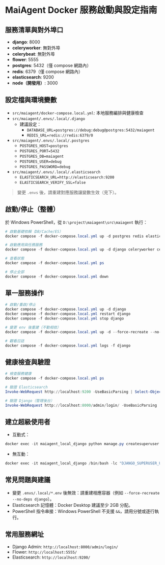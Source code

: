 # MaiAgent Docker 服務啟動與設定指南

## 服務清單與對外埠口
- **django**: 8000
- **celeryworker**: 無對外埠
- **celerybeat**: 無對外埠
- **flower**: 5555
- **postgres**: 5432（僅 compose 網路內）
- **redis**: 6379（僅 compose 網路內）
- **elasticsearch**: 9200
- **node（開發用）**: 3000

## 設定檔與環境變數
- `src/maiagent/docker-compose.local.yml`: 本地服務編排與健康檢查
- `src/maiagent/.envs/.local/.django`
  - 建議設定：
    - `DATABASE_URL=postgres://debug:debug@postgres:5432/maiagent`
    - `REDIS_URL=redis://redis:6379/0`
- `src/maiagent/.envs/.local/.postgres`
  - `POSTGRES_HOST=postgres`
  - `POSTGRES_PORT=5432`
  - `POSTGRES_DB=maiagent`
  - `POSTGRES_USER=debug`
  - `POSTGRES_PASSWORD=debug`
- `src/maiagent/.envs/.local/.elasticsearch`
  - `ELASTICSEARCH_URL=http://elasticsearch:9200`
  - `ELASTICSEARCH_VERIFY_SSL=false`

> 變更 `.envs` 後，請重建對應服務讓變數生效（見下）。

## 啟動/停止（整體）
於 Windows PowerShell，從 `D:\project\maiagent\src\maiagent` 執行：

```powershell
# 啟動基礎依賴（DB/Cache/ES）
docker compose -f docker-compose.local.yml up -d postgres redis elasticsearch

# 啟動應用與任務服務
docker compose -f docker-compose.local.yml up -d django celeryworker celerybeat flower

# 查看狀態
docker compose -f docker-compose.local.yml ps

# 停止全部
docker compose -f docker-compose.local.yml down
```

## 單一服務操作
```powershell
# 啟動/重啟/停止
docker compose -f docker-compose.local.yml up -d django
docker compose -f docker-compose.local.yml restart django
docker compose -f docker-compose.local.yml stop django

# 變更 env 後重建（不動相依）
docker compose -f docker-compose.local.yml up -d --force-recreate --no-deps django

# 觀看日誌
docker compose -f docker-compose.local.yml logs -f django
```

## 健康檢查與驗證
```powershell
# 檢查服務健康
docker compose -f docker-compose.local.yml ps

# 驗證 Elasticsearch
Invoke-WebRequest http://localhost:9200 -UseBasicParsing | Select-Object -Expand Content

# 驗證 Django（管理後台）
Invoke-WebRequest http://localhost:8000/admin/login/ -UseBasicParsing | Select-Object -Expand StatusCode
```

## 建立超級使用者
- 互動式：
```powershell
docker exec -it maiagent_local_django python manage.py createsuperuser
```
- 無互動：
```powershell
docker exec -it maiagent_local_django /bin/bash -lc "DJANGO_SUPERUSER_USERNAME=admin DJANGO_SUPERUSER_EMAIL=admin@example.com DJANGO_SUPERUSER_PASSWORD=admin python manage.py createsuperuser --noinput"
```

## 常見問題與建議
- 變更 `.envs/.local/*.env` 後無效：請重建相應容器（例如 `--force-recreate --no-deps django`）。
- Elasticsearch 記憶體：Docker Desktop 建議至少 2GB 分配。
- PowerShell 指令串接：Windows PowerShell 不支援 `&&`，請用分號或逐行執行。

## 常用服務網址
- Django Admin: `http://localhost:8000/admin/login/`
- Flower: `http://localhost:5555/`
- Elasticsearch: `http://localhost:9200/`

